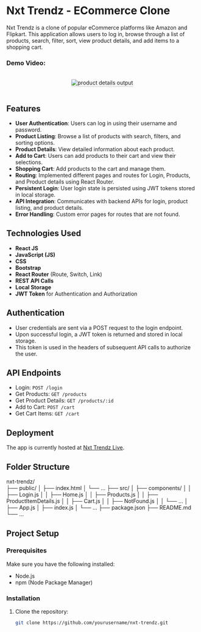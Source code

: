 # Nxt Trendz - ECommerce Clone

Nxt Trendz is a clone of popular eCommerce platforms like Amazon and Flipkart. This application allows users to log in, browse through a list of products, search, filter, sort, view product details, and add items to a shopping cart.

### Demo Video:

<br/>
<div style="text-align: center;">
    <img src="https://assets.ccbp.in/frontend/content/react-js/nxt-trendz-product-details-output-v0.gif" alt="product details output" style="max-width:70%;box-shadow:0 2.8px 2.2px rgba(0, 0, 0, 0.12)">
</div>
<br/>

## Features

- **User Authentication**: Users can log in using their username and password.
- **Product Listing**: Browse a list of products with search, filters, and sorting options.
- **Product Details**: View detailed information about each product.
- **Add to Cart**: Users can add products to their cart and view their selections.
- **Shopping Cart**: Add products to the cart and manage them.
- **Routing**: Implemented different pages and routes for Login, Products, and Product details using React Router.
- **Persistent Login**: User login state is persisted using JWT tokens stored in local storage.
- **API Integration**: Communicates with backend APIs for login, product listing, and product details.
- **Error Handling**: Custom error pages for routes that are not found.

## Technologies Used

- **React JS**
- **JavaScript (JS)**
- **CSS**
- **Bootstrap**
- **React Router** (Route, Switch, Link)
- **REST API Calls**
- **Local Storage**
- **JWT Token** for Authentication and Authorization

## Authentication
- User credentials are sent via a POST request to the login endpoint.
- Upon successful login, a JWT token is returned and stored in local storage.
- This token is used in the headers of subsequent API calls to authorize the user.

## API Endpoints
- Login: `POST /login`
- Get Products: `GET /products`
- Get Product Details: `GET /products/:id`
- Add to Cart: `POST /cart`
- Get Cart Items: `GET /cart`


## Deployment
The app is currently hosted at [Nxt Trendz Live](https://nxttrendz9raj.ccbp.tech/).

## Folder Structure
nxt-trendz/
<br/>
├── public/
│   ├── index.html
│   └── ...
├── src/
│   ├── components/
│   │   ├── Login.js
│   │   ├── Home.js
│   │   ├── Products.js
│   │   ├── ProductItemDetails.js
│   │   ├── Cart.js
│   │   ├── NotFound.js
│   │   └── ...
│   ├── App.js
│   ├── index.js
│   └── ...
├── package.json
├── README.md
└── ...


## Project Setup

### Prerequisites

Make sure you have the following installed:

- Node.js
- npm (Node Package Manager)

### Installation

1. Clone the repository:

   ```bash
   git clone https://github.com/yourusername/nxt-trendz.git

